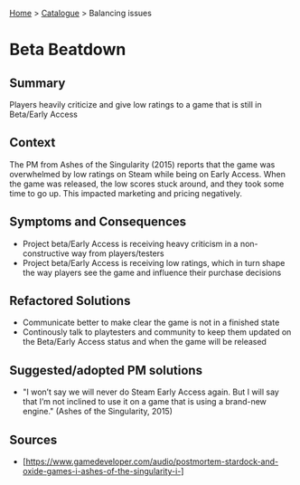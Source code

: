 [Home](../README.md) > [Catalogue](../games-catalogue/Antipatterns_catalogue_games.md) > Balancing issues

# Beta Beatdown

## Summary
Players heavily criticize and give low ratings to a game that is still in Beta/Early Access

## Context
The PM from Ashes of the Singularity (2015) reports that the game was overwhelmed by low ratings on Steam while being on Early Access. When the game was released, the low scores stuck around, and they took some time to go up. This impacted marketing and pricing negatively.

## Symptoms and Consequences
- Project beta/Early Access is receiving heavy criticism in a non-constructive way from players/testers
- Project beta/Early Access is receiving low ratings, which in turn shape the way players see the game and influence their purchase decisions

## Refactored Solutions
- Communicate better to make clear the game is not in a finished state
- Continously talk to playtesters and community to keep them updated on the Beta/Early Access status and when the game will be released

## Suggested/adopted PM solutions
- "I won’t say we will never do Steam Early Access again. But I will say that I’m not inclined to use it on a game that is using a brand-new engine." (Ashes of the Singularity, 2015)

## Sources
- [https://www.gamedeveloper.com/audio/postmortem-stardock-and-oxide-games-i-ashes-of-the-singularity-i-]
